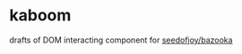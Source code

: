 # kaboom

drafts of DOM interacting component for [seedofjoy/bazooka](https://github.com/seedofjoy/bazooka)
